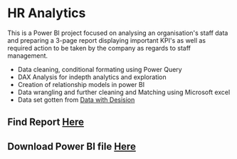 # HR Analytics
This is a Power BI project focused on analysing an organisation's staff data and preparing a 3-page report displaying important KPI's as well as required action to be taken by the company as regards to staff management.

- Data cleaning, conditional formating using Power Query
- DAX Analysis for indepth analytics and exploration
- Creation of relationship models in power BI
- Data wrangling and further cleaning and Matching using Microsoft excel
- Data set gotten from [Data with Desision](https://www.youtube.com/@datalab365)

## Find Report [Here](https://app.powerbi.com/view?r=eyJrIjoiNmNjMjAzNzctNzQ2MS00MTRiLThiMTQtZmE2NWQ2ZmFhY2RmIiwidCI6ImFmYWFmNmVlLTM4ODEtNDA0Yy1iYTNlLTUxODAyMzUyYzRmOSJ9)
## Download Power BI file [Here](https://github.com/IfunanyaBee/HR-Analytics-/raw/main/HR%20dashboard%20project%201.pbix)
